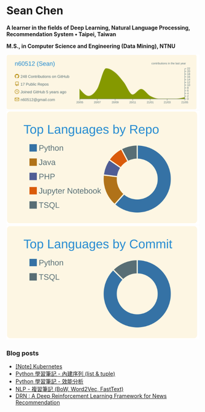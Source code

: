 # Sean Chen
**A learner in the fields of Deep Learning, Natural Language Processing, Recommendation System • Taipei, Taiwan**

**M.S., in Computer Science and Engineering (Data Mining), NTNU**

![](https://raw.githubusercontent.com/n60512/n60512/master/profile-summary-card-output/solarized/0-profile-details.svg)
![](https://raw.githubusercontent.com/n60512/n60512/master/profile-summary-card-output/solarized/1-repos-per-language.svg)
![](https://raw.githubusercontent.com/n60512/n60512/master/profile-summary-card-output/solarized/2-most-commit-language.svg)

### Blog posts
<!-- BLOG-POST-LIST:START -->
- [[Note] Kubernetes](http://example.com/2021/05/02/kubernetes-note-001/)
- [Python 學習筆記 - 內建序列 (list & tuple)](http://example.com/2021/01/28/%E9%AB%98%E6%95%88%E8%83%BDpython-002-list-tuple/)
- [Python 學習筆記 - 效能分析](http://example.com/2021/01/14/%E9%AB%98%E6%95%88%E8%83%BDpython-001/)
- [NLP - 複習筆記 (BoW, Word2Vec, FastText)](http://example.com/2021/01/03/nlp-review-001/)
- [DRN : A Deep Reinforcement Learning Framework for News Recommendation](http://example.com/2020/11/28/DRN/)
<!-- BLOG-POST-LIST:END -->
